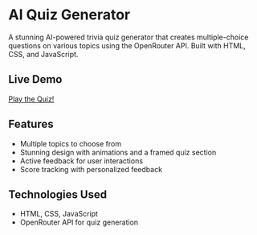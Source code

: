 # AI Quiz Generator

A stunning AI-powered trivia quiz generator that creates multiple-choice questions on various topics using the OpenRouter API. Built with HTML, CSS, and JavaScript.

## Live Demo
[Play the Quiz!](https://Asthaup.github.io/ai-quiz-generator)

## Features
- Multiple topics to choose from
- Stunning design with animations and a framed quiz section
- Active feedback for user interactions
- Score tracking with personalized feedback

## Technologies Used
- HTML, CSS, JavaScript
- OpenRouter API for quiz generation
